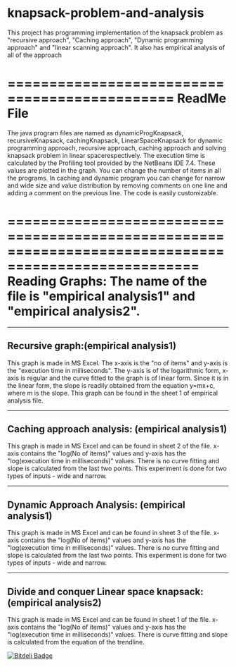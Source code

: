 knapsack-problem-and-analysis
=============================

This project has programming implementation of the knapsack problem as "recursive approach", "Caching approach", "Dynamic programming approach" and "linear scanning approach". It also has empirical analysis of all of the approach

==============================================
ReadMe File
==============================================

The java program files are named as dynamicProgKnapsack, recursiveKnapsack, cachingKnapsack, LinearSpaceKnapsack for 
dynamic programming approach, recursive approach, caching approach and solving knapsack problem in linear spacerespectively. The execution time is calculated by the Profiling tool provided by the NetBeans IDE 7.4. 
These values are plotted in the graph. You can change the number of items in all the programs. In caching and dynamic program you can change for narrow and wide size and value distribution by removing comments on one line and
adding a comment on the previous line. The code is easily customizable.

=====================================================================================================
Reading Graphs:
The name of the file is "empirical analysis1" and "empirical analysis2".
=====================================================================================================

----------------
Recursive graph:(empirical analysis1)
----------------
This graph is made in MS Excel. The x-axis is the "no of items" and y-axis is the "execution time in 
milliseconds". The y-axis is of the logarithmic form, x-axis is regular and the curve fitted to the graph is of linear form.
Since it is in the linear form, the slope is readily obtained from the equation y=mx+c, where m is the 
slope. This graph can be found in the sheet 1 of empirical analysis file.

--------------------------
Caching approach analysis: (empirical analysis1)
--------------------------
This graph is made in MS Excel and can be found in sheet 2 of the file. x-axis contains the 
"log(No of items)" values and y-axis has the "log(execution time in milliseconds)" values. There is no
curve fitting and slope is calculated from the last two points. This experiment is done for two types of
inputs - wide and narrow.

--------------------------
Dynamic Approach Analysis: (empirical analysis1)
--------------------------
This graph is made in MS Excel and can be found in sheet 3 of the file. x-axis contains the 
"log(No of items)" values and y-axis has the "log(execution time in milliseconds)" values. There is no
curve fitting and slope is calculated from the last two points. This experiment is done for two types of
inputs - wide and narrow.

-----------------------------------------
Divide and conquer Linear space knapsack: (empirical analysis2)
-----------------------------------------
This graph is made in MS Excel and can be found in sheet 1 of the file. x-axis contains the 
"log(No of items)" values and y-axis has the "log(execution time in milliseconds)" values. There is
curve fitting and slope is calculated from the equation of the trendline.


[![Bitdeli Badge](https://d2weczhvl823v0.cloudfront.net/programmingNinja/knapsack-problem-and-analysis/trend.png)](https://bitdeli.com/free "Bitdeli Badge")

